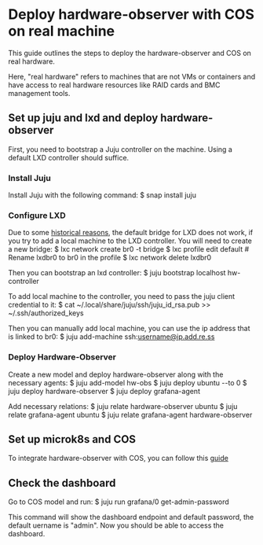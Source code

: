 # Deploy hardware-observer with COS on real machine
This guide outlines the steps to deploy the hardware-observer and COS on real hardware.

Here, "real hardware" refers to machines that are not VMs or containers and have access to real
hardware resources like RAID cards and BMC management tools.


## Set up juju and lxd and deploy hardware-observer
First, you need to bootstrap a Juju controller on the machine. Using a default LXD controller should suffice.

### Install Juju

Install Juju with the following command:
$ snap install juju

### Configure LXD

Due to some [historical reasons](https://bugs.launchpad.net/juju/+bug/1964513), the default bridge for LXD does not work,
if you try to add a local machine to the LXD controller. You will need to create a new bridge:
$ lxc network create br0 -t bridge
$ lxc profile edit default  # Rename lxdbr0 to br0 in the profile
$ lxc network delete lxdbr0

Then you can bootstrap an lxd controller:
$ juju bootstrap localhost hw-controller

To add local machine to the controller, you need to pass the juju client credential to it:
$ cat ~/.local/share/juju/ssh/juju_id_rsa.pub >> ~/.ssh/authorized_keys

Then you can manually add local machine, you can use the ip address that is linked to br0:
$ juju add-machine ssh:username@ip.add.re.ss

### Deploy Hardware-Observer
Create a new model and deploy hardware-observer along with the necessary agents:
$ juju add-model hw-obs
$ juju deploy ubuntu --to 0
$ juju deploy hardware-observer
$ juju deploy grafana-agent

Add necessary relations:
$ juju relate hardware-observer ubuntu
$ juju relate grafana-agent ubuntu
$ juju relate grafana-agent hardware-observer


## Set up microk8s and COS
To integrate hardware-observer with COS, you can follow this [guide](https://charmhub.io/hardware-observer/docs/integrate-with-cos)


## Check the dashboard
Go to COS model and run:
$ juju run grafana/0 get-admin-password

This command will show the dashboard endpoint and default password, the default uername is "admin".
Now you should be able to access the dashboard.